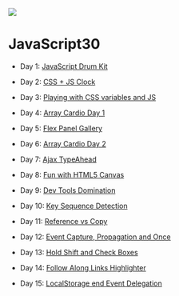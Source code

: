 ![](https://javascript30.com/images/JS3-social-share.png)

# JavaScript30

- Day 1: [JavaScript Drum Kit](https://lenafaure.github.io/-120DaysBetterDev---JS30/01%20-%20JavaScript%20Drum%20Kit/)

- Day 2: [CSS + JS Clock](https://lenafaure.github.io/-120DaysBetterDev---JS30/02%20-%20JS%20and%20CSS%20Clock/)

- Day 3: [Playing with CSS variables and JS](https://lenafaure.github.io/-120DaysBetterDev---JS30/03%20-%20CSS%20Variables/)

- Day 4: [Array Cardio Day 1](https://lenafaure.github.io/-120DaysBetterDev---JS30/04%20-%20Array%20Cardio%20Day%201/)

- Day 5: [Flex Panel Gallery](https://lenafaure.github.io/-120DaysBetterDev---JS30/05%20-%20Flex%20Panel%20Gallery/)

- Day 6: [Array Cardio Day 2](https://lenafaure.github.io/-120DaysBetterDev---JS30/07%20-%20Array%20Cardio%20Day%202/)

- Day 7: [Ajax TypeAhead](https://lenafaure.github.io/-120DaysBetterDev---JS30/06%20-%20Type%20Ahead/)

- Day 8: [Fun with HTML5 Canvas](https://lenafaure.github.io/-120DaysBetterDev---JS30/08%20-%20Fun%20with%20HTML5%20Canvas/)

- Day 9: [Dev Tools Domination](https://lenafaure.github.io/-120DaysBetterDev---JS30/09%20-%20Dev%20Tools%20Domination/)

- Day 10: [Key Sequence Detection](https://lenafaure.github.io/-120DaysBetterDev---JS30/12%20-%20Key%20Sequence%20Detection/)

- Day 11: [Reference vs Copy](https://lenafaure.github.io/-120DaysBetterDev---JS30/14%20-%20JavaScript%20References%20VS%20Copying/)

- Day 12: [Event Capture, Propagation and Once](https://lenafaure.github.io/-120DaysBetterDev---JS30/25%20-%20Event%20Capture%2C%20Propagation%2C%20Bubbling%20and%20Once/)

- Day 13: [Hold Shift and Check Boxes](https://lenafaure.github.io/-120DaysBetterDev---JS30/10%20-%20Hold%20Shift%20and%20Check%20Checkboxes/)

- Day 14: [Follow Along Links Highlighter](https://lenafaure.github.io/-120DaysBetterDev---JS30/22%20-%20Follow%20Along%20Link%20Highlighter/)

- Day 15: [LocalStorage end Event Delegation](https://lenafaure.github.io/-120DaysBetterDev---JS30/15%20-%20LocalStorage/)